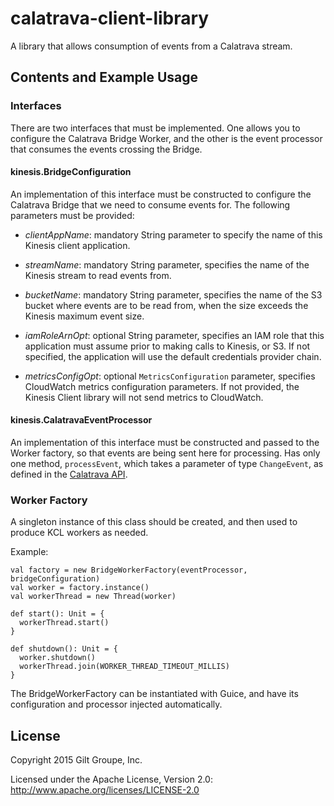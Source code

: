 # calatrava-client-library


A library that allows consumption of events from a Calatrava stream.

## Contents and Example Usage

### Interfaces

There are two interfaces that must be implemented. One allows you to configure the Calatrava Bridge Worker, and the other is the event processor that consumes the events crossing the Bridge.

#### kinesis.BridgeConfiguration

An implementation of this interface must be constructed to configure the Calatrava Bridge that we need to consume events for. The following parameters must be provided:

* _clientAppName_: mandatory String parameter to specify the name of this Kinesis client application.

* _streamName_: mandatory String parameter, specifies the name of the Kinesis stream to read events from.

* _bucketName_: mandatory String parameter, specifies the name of the S3 bucket where events are to be read from, when the size exceeds the Kinesis maximum event size.

* _iamRoleArnOpt_: optional String parameter, specifies an IAM role that this application must assume prior to making calls to Kinesis, or S3. If not specified, the application will use the default credentials provider chain.
 
* _metricsConfigOpt_: optional `MetricsConfiguration` parameter, specifies CloudWatch metrics configuration parameters. If not provided, the Kinesis Client library will not send metrics to CloudWatch.

#### kinesis.CalatravaEventProcessor

An implementation of this interface must be constructed and passed to the Worker factory, so that events are being sent here for processing. Has only one method, `processEvent`, which takes a parameter of type `ChangeEvent`, as defined in the [Calatrava API](https://github.com/gilt/calatrava/blob/master/api/api.json).

### Worker Factory

A singleton instance of this class should be created, and then used to produce KCL workers as needed.

Example:

```
val factory = new BridgeWorkerFactory(eventProcessor, bridgeConfiguration)
val worker = factory.instance()
val workerThread = new Thread(worker)

def start(): Unit = {
  workerThread.start()
}

def shutdown(): Unit = {
  worker.shutdown()
  workerThread.join(WORKER_THREAD_TIMEOUT_MILLIS)
}
```

The BridgeWorkerFactory can be instantiated with Guice, and have its configuration and processor injected automatically.

## License
Copyright 2015 Gilt Groupe, Inc.

Licensed under the Apache License, Version 2.0: http://www.apache.org/licenses/LICENSE-2.0
